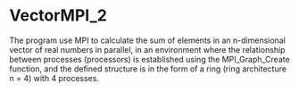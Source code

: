 # VectorMPI_2
The program use MPI to calculate the sum of elements in an n-dimensional vector of real numbers in parallel, in an environment where the relationship between processes (processors) is established using the MPI_Graph_Create function, and the defined structure is in the form of a ring (ring architecture n = 4) with 4 processes.
